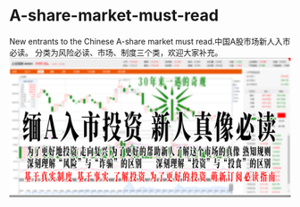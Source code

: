 # A-share-market-must-read
New entrants to the Chinese A-share market must read.中国A股市场新人入市必读。
 分类为风险必读、市场、制度三个类，欢迎大家补充。
![image](https://github.com/anbeibei/Chinese-A-share-market-must-read/blob/main/%E9%A6%96%E5%9B%BE%E6%B5%B7%E6%8A%A5.jpg)
